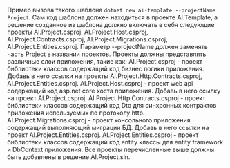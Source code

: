 ﻿Пример вызова такого шаблона `dotnet new ai-template --projectName Project`. 
Сам код шаблона должен находиться в проекте AI.Template, а решение созданное из шаблона должно включать в себя следующие проекты AI.Project.csproj, AI.Project.Host.csproj, 
AI.Project.Contracts.csproj, AI.Project.Migrations.csproj, AI.Project.Entities.csproj. Параметр --projectName должен заменять часть Project в названии проектов.
Проекты должны представлять различные слои приложения, такие как:
AI.Project.csproj - проект библиотеки классов содержащий код бизнес логики приложения. Добавь в него ссылки на проекты AI.Project.Http.Contracts.csproj, AI.Project.Entities.csproj.
AI.Project.Host.csproj - проект web api содержащий код asp.net core хоста приложения. Добавь в него ссылку на проект AI.Project.csproj.
AI.Project.Http.Contracts.csproj - проект библиотеки классов содержащий код Dto для синхронных контрактов приложения используемых по протоколу http.
AI.Project.Migrations.csproj - проект консольного приложения содержащий выполняющий миграции БД. Добавь в него ссылки на проект AI.Project.Entities.csproj.
AI.Project.Entities.csproj - проект библиотеки классов содержащий код entity классы для entity framework и DbContext приложения.
Все проекты перечисленные выше должны быть добавлены в решение AI.Project.sln.

